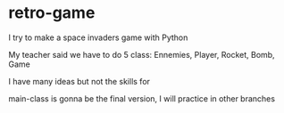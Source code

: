 # retro-game
I try to make a space invaders game with Python

My teacher said we have to do 5 class: Ennemies, Player, Rocket, Bomb, Game

I have many ideas but not the skills for

main-class is gonna be the final version, I will practice in other branches
